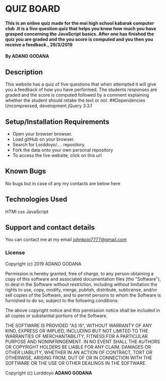 # QUIZ BOARD
#### This is an online quiz made for the moi high school kabarak computer club .It is a five question quiz that helps you know how much you have grasped concerning the JavaScript basics. After one has finished the quiz you are graded and the you score is computed and you then you receive a feedback., 29/3/2019
####  **By ADANO GODANA**
## Description
This website has a quiz of five questions that when attempted it will give you a feedback of how you have performed. The students responses are graded and the score is computed followed by a comment explaining whether the student should retake the text or not.
##Dependencies
Uncompressed, development jQuery 3.3.1


## Setup/Installation Requirements
* Open your browser browser.
* Load gitHub on your browser.
* Search for Lorddoyo/.... repository.
* Fork the data onto your own personal repository
* To access the live website, click on this url

## Known Bugs
No bugs but in case of any my contacts are below here
## Technologies Used
HTMl
css
JavaScript
## Support and contact details
You can contact me at my email johnkojo7777@gmail.com
### License
Copyright (c) 2019 ADANO GODANA

Permission is hereby granted, free of charge, to any person obtaining a copy
of this software and associated documentation files (the "Software"), to deal
in the Software without restriction, including without limitation the rights
to use, copy, modify, merge, publish, distribute, sublicense, and/or sell
copies of the Software, and to permit persons to whom the Software is
furnished to do so, subject to the following conditions:

The above copyright notice and this permission notice shall be included in all
copies or substantial portions of the Software.

THE SOFTWARE IS PROVIDED "AS IS", WITHOUT WARRANTY OF ANY KIND, EXPRESS OR
IMPLIED, INCLUDING BUT NOT LIMITED TO THE WARRANTIES OF MERCHANTABILITY,
FITNESS FOR A PARTICULAR PURPOSE AND NONINFRINGEMENT. IN NO EVENT SHALL THE
AUTHORS OR COPYRIGHT HOLDERS BE LIABLE FOR ANY CLAIM, DAMAGES OR OTHER
LIABILITY, WHETHER IN AN ACTION OF CONTRACT, TORT OR OTHERWISE, ARISING FROM,
OUT OF OR IN CONNECTION WITH THE SOFTWARE OR THE USE OR OTHER DEALINGS IN THE
SOFTWARE.

Copyright (c) Lorddoyo **ADANO GODANA**
